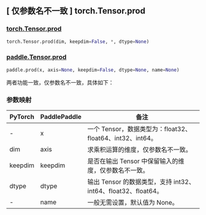 ## [ 仅参数名不一致 ] torch.Tensor.prod

### [torch.Tensor.prod](https://pytorch.org/docs/stable/generated/torch.prod.html#torch.prod)

```python
torch.Tensor.prod(dim, keepdim=False, *, dtype=None)
```

### [paddle.Tensor.prod](https://www.paddlepaddle.org.cn/documentation/docs/zh/api/paddle/prod_cn.html)

```python
paddle.prod(x, axis=None, keepdim=False, dtype=None, name=None)
```

两者功能一致，仅参数名不一致，具体如下：

### 参数映射

| PyTorch | PaddlePaddle | 备注                                                         |
| ------- | ------------ | ------------------------------------------------------------ |
| -   | x            | 一个 Tensor，数据类型为：float32、float64、int32、int64。  |
| dim     | axis         | 求乘积运算的维度，仅参数名不一致。                           |
| keepdim | keepdim      | 是否在输出 Tensor 中保留输入的维度，仅参数名不一致。         |
| dtype   | dtype        | 输出 Tensor 的数据类型，支持 int32、int64、float32、float64。 |
| -       | name         | 一般无需设置，默认值为 None。                                |

